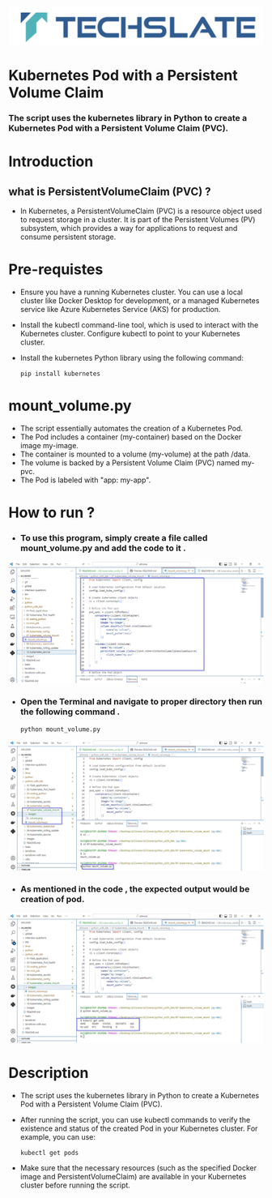 ![TechSlate](../../global/images/ts.png)

# Kubernetes Pod with a Persistent Volume Claim

### The script uses the kubernetes library in Python to create a Kubernetes Pod with a Persistent Volume Claim (PVC).

# Introduction 

## what is PersistentVolumeClaim (PVC) ?

- In Kubernetes, a PersistentVolumeClaim (PVC) is a resource object used to request storage in a cluster. It is part of the Persistent Volumes (PV) subsystem, which provides a way for applications to request and consume persistent storage.



# Pre-requistes

- Ensure you have a running Kubernetes cluster. You can use a local cluster like Docker Desktop for development, or a managed Kubernetes service like Azure Kubernetes Service (AKS) for production.
- Install the kubectl command-line tool, which is used to interact with the Kubernetes cluster. Configure kubectl to point to your Kubernetes cluster.
- Install the kubernetes Python library using the following command:

   ```
  pip install kubernetes
   ```


# mount_volume.py

- The script essentially automates the creation of a Kubernetes Pod.
- The Pod includes a container (my-container) based on the Docker image my-image.
- The container is mounted to a volume (my-volume) at the path /data.
- The volume is backed by a Persistent Volume Claim (PVC) named my-pvc.
- The Pod is labeled with "app: my-app".


# How to run ?

- ### To use this program, simply create a file called mount_volume.py and add the code to it .

![reverse-string](images/volume.png)


- ### Open the Terminal and navigate to proper directory then run the following command .

   ```
   python mount_volume.py
   ```

![reverse-string](images/exec_command.png)


- ### As mentioned in the code , the expected output would be creation of pod.


![reverse-string](images/output.png)


# Description 

- The script uses the kubernetes library in Python to create a Kubernetes Pod with a Persistent Volume Claim (PVC).
- After running the script, you can use kubectl commands to verify the existence and status of the created Pod in your Kubernetes cluster.
For example, you can use:

   ```
   kubectl get pods
  ```

- Make sure that the necessary resources (such as the specified Docker image and PersistentVolumeClaim) are available in your Kubernetes cluster before running the script.

